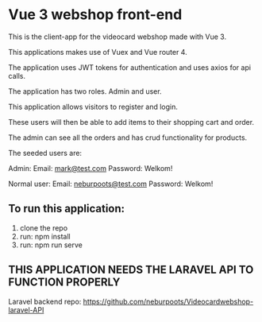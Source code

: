 # Vue 3 webshop front-end
This is the client-app for the videocard webshop made with Vue 3.

This applications makes use of Vuex and Vue router 4.

The application uses JWT tokens for authentication and uses axios for api calls.
<br />


The application has two roles. Admin and user.

This application allows visitors to register and login.
<br />

These users will then be able to add items to their shopping cart and order.

The admin can see all the orders and has crud functionality for products.

The seeded users are:

Admin:
Email: mark@test.com
Password: Welkom!

Normal user:
Email: neburpoots@test.com
Password: Welkom!

## To run this application:
1. clone the repo
2. run: npm install
3. run: npm run serve

## THIS APPLICATION NEEDS THE LARAVEL API TO FUNCTION PROPERLY
Laravel backend repo: https://github.com/neburpoots/Videocardwebshop-laravel-API

